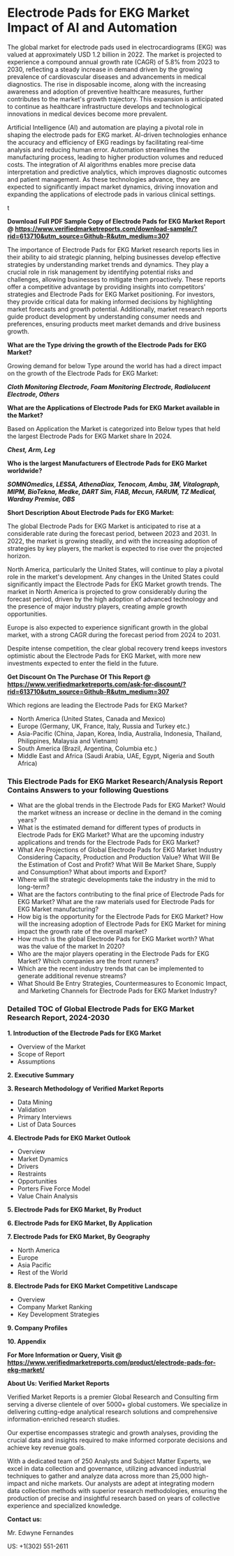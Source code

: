 <meta name="title" content="Global  Electrode Pads for EKG Market Impact of AI and Automation"><meta name="description" content="  The global market for electrode pads used in electrocardiograms (EKG) was valued at approximately USD 1.2 billion in 2022. The market is projected to experience a co"><meta name="title" content=" Electrode Pads for EKG Market Size, Share, Scope, Trends, Growth, Opportunities, Analysis, Forecast"> <h1>Electrode Pads for EKG Market Impact of AI and Automation</h1> <p>The global market for electrode pads used in electrocardiograms (EKG) was valued at approximately USD 1.2 billion in 2022. The market is projected to experience a compound annual growth rate (CAGR) of 5.8% from 2023 to 2030, reflecting a steady increase in demand driven by the growing prevalence of cardiovascular diseases and advancements in medical diagnostics. The rise in disposable income, along with the increasing awareness and adoption of preventive healthcare measures, further contributes to the market's growth trajectory. This expansion is anticipated to continue as healthcare infrastructure develops and technological innovations in medical devices become more prevalent.</p> <p>Artificial Intelligence (AI) and automation are playing a pivotal role in shaping the electrode pads for EKG market. AI-driven technologies enhance the accuracy and efficiency of EKG readings by facilitating real-time analysis and reducing human error. Automation streamlines the manufacturing process, leading to higher production volumes and reduced costs. The integration of AI algorithms enables more precise data interpretation and predictive analytics, which improves diagnostic outcomes and patient management. As these technologies advance, they are expected to significantly impact market dynamics, driving innovation and expanding the applications of electrode pads in various clinical settings.</p> t</p><p id="" class=""><strong>Download Full PDF Sample Copy of Electrode Pads for EKG Market Report @ <a href="https://www.verifiedmarketreports.com/download-sample/?rid=613710&utm_source=Github-R&utm_medium=307" target="_blank">https://www.verifiedmarketreports.com/download-sample/?rid=613710&utm_source=Github-R&utm_medium=307</a></strong></p><p>The importance of&nbsp;Electrode Pads for EKG Market research reports lies in their ability to aid strategic planning, helping businesses develop effective strategies by understanding market trends and dynamics. They play a crucial role in risk management by identifying potential risks and challenges, allowing businesses to mitigate them proactively. These reports offer a competitive advantage by providing insights into competitors' strategies and Electrode Pads for EKG Market positioning. For investors, they provide critical data for making informed decisions by highlighting market forecasts and growth potential. Additionally, market research reports guide product development by understanding consumer needs and preferences, ensuring products meet market demands and drive business growth.</p><p><strong>What are the&nbsp;Type driving the growth of the Electrode Pads for EKG Market?</strong></p><p id="" class="">Growing demand for below Type around the world has had a direct impact on the growth of the Electrode Pads for EKG Market:</p><em><strong>Cloth Monitoring Electrode, Foam Monitoring Electrode, Radiolucent Electrode, Others</strong></em></p><strong>What are the&nbsp;Applications&nbsp;of Electrode Pads for EKG Market available in the Market?</strong></p><p id="" class="">Based on Application the Market is categorized into Below types that held the largest Electrode Pads for EKG Market share In 2024.</p><em><strong>Chest, Arm, Leg</strong></em></p><strong>Who is the largest Manufacturers of Electrode Pads for EKG Market worldwide?</strong></p><p><em><strong>SOMNOmedics, LESSA, AthenaDiax, Tenocom, Ambu, 3M, Vitalograph, MIPM, BioTekna, Medke, DART Sim, FIAB, Mecun, FARUM, TZ Medical, Wardray Premise, OBS</strong></em></p><p id="" class=""><strong>Short Description About Electrode Pads for EKG Market:</strong></p><p>The global Electrode Pads for EKG Market is anticipated to rise at a considerable rate during the forecast period, between 2023 and 2031. In 2022, the market is growing steadily, and with the increasing adoption of strategies by key players, the market is expected to rise over the projected horizon.</p><p>North America, particularly the United States, will continue to play a pivotal role in the market's development. Any changes in the United States could significantly impact the Electrode Pads for EKG Market growth trends. The market in North America is projected to grow considerably during the forecast period, driven by the high adoption of advanced technology and the presence of major industry players, creating ample growth opportunities.</p><p>Europe is also expected to experience significant growth in the global market, with a strong CAGR during the forecast period from 2024 to 2031.</p><p>Despite intense competition, the clear global recovery trend keeps investors optimistic about the Electrode Pads for EKG Market, with more new investments expected to enter the field in the future.</p><p id="" class=""><strong>Get Discount On The Purchase Of This Report @ <a href="https://www.verifiedmarketreports.com/ask-for-discount/?rid=613710&utm_source=Github-R&utm_medium=307" target="_blank">https://www.verifiedmarketreports.com/ask-for-discount/?rid=613710&utm_source=Github-R&utm_medium=307</a></strong></p>Which regions are leading the Electrode Pads for EKG Market?</p><ul><li>North America (United States, Canada and Mexico)</li><li>Europe (Germany, UK, France, Italy, Russia and Turkey etc.)</li><li>Asia-Pacific (China, Japan, Korea, India, Australia, Indonesia, Thailand, Philippines, Malaysia and Vietnam)</li><li>South America (Brazil, Argentina, Columbia etc.)</li><li>Middle East and Africa (Saudi Arabia, UAE, Egypt, Nigeria and South Africa)</li></ul><h3 id="" class="">This Electrode Pads for EKG Market Research/Analysis Report Contains Answers to your following Questions</h3><ul><li>What are the global trends in the Electrode Pads for EKG Market? Would the market witness an increase or decline in the demand in the coming years?</li><li>What is the estimated demand for different types of products in Electrode Pads for EKG Market? What are the upcoming industry applications and trends for the Electrode Pads for EKG Market?</li><li>What Are Projections of Global Electrode Pads for EKG Market Industry Considering Capacity, Production and Production Value? What Will Be the Estimation of Cost and Profit? What Will Be Market Share, Supply and Consumption? What about imports and Export?</li><li>Where will the strategic developments take the industry in the mid to long-term?</li><li>What are the factors contributing to the final price of Electrode Pads for EKG Market? What are the raw materials used for Electrode Pads for EKG Market manufacturing?</li><li>How big is the opportunity for the Electrode Pads for EKG Market? How will the increasing adoption of Electrode Pads for EKG Market for mining impact the growth rate of the overall market?</li><li>How much is the global Electrode Pads for EKG Market worth? What was the value of the market In 2020?</li><li>Who are the major players operating in the Electrode Pads for EKG Market? Which companies are the front runners?</li><li>Which are the recent industry trends that can be implemented to generate additional revenue streams?</li><li>What Should Be Entry Strategies, Countermeasures to Economic Impact, and Marketing Channels for Electrode Pads for EKG Market Industry?</li></ul><h3 id="" class="">Detailed TOC of Global Electrode Pads for EKG Market Research Report, 2024-2030</h3><p id="" class=""><strong>1. Introduction of the Electrode Pads for EKG Market</strong></p><ul><li>Overview of the Market</li><li>Scope of Report</li><li>Assumptions</li></ul><p id="" class=""><strong>2. Executive Summary</strong></p><p id="" class=""><strong>3. Research Methodology of Verified Market Reports</strong></p><ul><li>Data Mining</li><li>Validation</li><li>Primary Interviews</li><li>List of Data Sources</li></ul><p id="" class=""><strong>4. Electrode Pads for EKG Market Outlook</strong></p><ul><li>Overview</li><li>Market Dynamics</li><li>Drivers</li><li>Restraints</li><li>Opportunities</li><li>Porters Five Force Model</li><li>Value Chain Analysis</li></ul><p id="" class=""><strong>5. Electrode Pads for EKG Market, By Product</strong></p><p id="" class=""><strong>6. Electrode Pads for EKG Market, By Application</strong></p><p id="" class=""><strong>7. Electrode Pads for EKG Market, By Geography</strong></p><ul><li>North America</li><li>Europe</li><li>Asia Pacific</li><li>Rest of the World</li></ul><p id="" class=""><strong>8. Electrode Pads for EKG Market Competitive Landscape</strong></p><ul><li>Overview</li><li>Company Market Ranking</li><li>Key Development Strategies</li></ul><p id="" class=""><strong>9. Company Profiles</strong></p><p id="" class=""><strong>10. Appendix</strong></p><p id="" class=""><strong>For More Information or Query, Visit @ <a href="https://www.verifiedmarketreports.com/product/electrode-pads-for-ekg-market/" target="_blank">https://www.verifiedmarketreports.com/product/electrode-pads-for-ekg-market/</a></strong></p><p id="" class=""><strong>About Us: Verified Market Reports</strong></p><p id="" class="">Verified Market Reports is a premier Global Research and Consulting firm serving a diverse clientele of over 5000+ global customers. We specialize in delivering cutting-edge analytical research solutions and comprehensive information-enriched research studies.</p><p id="" class="">Our expertise encompasses strategic and growth analyses, providing the crucial data and insights required to make informed corporate decisions and achieve key revenue goals.</p><p id="" class="">With a dedicated team of 250 Analysts and Subject Matter Experts, we excel in data collection and governance, utilizing advanced industrial techniques to gather and analyze data across more than 25,000 high-impact and niche markets. Our analysts are adept at integrating modern data collection methods with superior research methodologies, ensuring the production of precise and insightful research based on years of collective experience and specialized knowledge.</p><p id="" class=""><strong>Contact us:</strong></p><p id="" class="">Mr. Edwyne Fernandes</p><p id="" class="">US: +1(302) 551-2611</p>